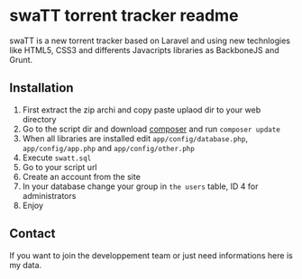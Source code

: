 # swaTT torrent tracker readme

swaTT is a new torrent tracker based on Laravel and using new technlogies like HTML5,
CSS3 and differents Javacripts libraries as BackboneJS and Grunt.

## Installation
1. First extract the zip archi and copy paste uplaod dir to your web directory
2. Go to the script dir and download [composer](https://getcomposer.org/download/) and run `composer update`
3. When all libraries are installed edit `app/config/database.php`, `app/config/app.php` and `app/config/other.php`
4. Execute `swatt.sql`
5. Go to your script url
6. Create an account from the site
7. In your database change your group in `the users` table, ID 4 for administrators
8. Enjoy

## Contact
If you want to join the developpement team or just need informations here is my data.
